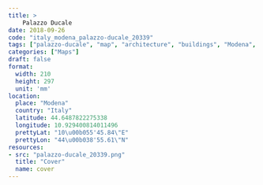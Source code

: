 ```yaml
---
title: > 
    Palazzo Ducale
date: 2018-09-26
code: "italy_modena_palazzo-ducale_20339"
tags: ["palazzo-ducale", "map", "architecture", "buildings", "Modena", "Italy"]
categories: ["Maps"]
draft: false
format:
  width: 210
  height: 297
  unit: 'mm'
location:
  place: "Modena"
  country: "Italy"
  latitude: 44.6487822275338
  longitude: 10.929400814011496
  prettyLat: "10\u00b055'45.84\"E"
  prettyLon: "44\u00b038'55.61\"N"
resources:
- src: "palazzo-ducale_20339.png"
  title: "Cover"
  name: cover
---
```


